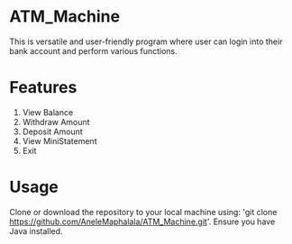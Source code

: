 # ATM_Machine
This is versatile and user-friendly program where user can login into their bank account and perform various functions.

# Features
1. View Balance
2. Withdraw Amount
3. Deposit Amount
4. View MiniStatement
5. Exit


# Usage
Clone or download the repository to your local machine using: 'git clone https://github.com/AneleMaphalala/ATM_Machine.git'.
Ensure you have Java installed.
